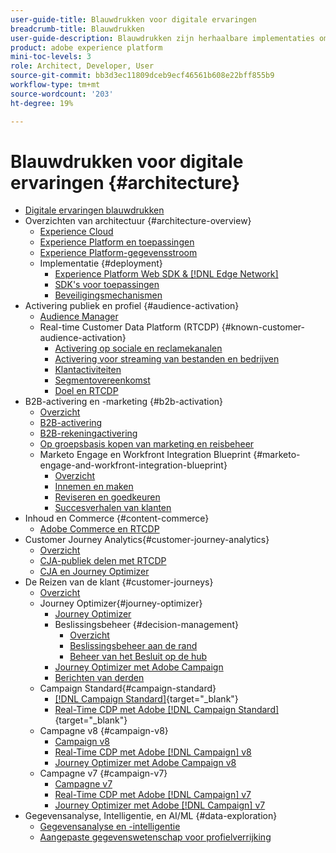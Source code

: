```yaml
---
user-guide-title: Blauwdrukken voor digitale ervaringen
breadcrumb-title: Blauwdrukken
user-guide-description: Blauwdrukken zijn herhaalbare implementaties om vastgestelde bedrijfsproblemen aan te pakken en bevatten architectuurdiagrammen, technische overwegingen en relevante documentatiekoppelingen.
product: adobe experience platform
mini-toc-levels: 3
role: Architect, Developer, User
source-git-commit: bb3d3ec11809dceb9ecf46561b608e22bff855b9
workflow-type: tm+mt
source-wordcount: '203'
ht-degree: 19%

---
```



# Blauwdrukken voor digitale ervaringen {#architecture}

+ [Digitale ervaringen blauwdrukken](/help/blueprints/overview.md)
+ Overzichten van architectuur {#architecture-overview}
   + [Experience Cloud](/help/blueprints/experience-platform/experience-cloud.md)
   + [Experience Platform en toepassingen](/help/blueprints/experience-platform/platform-applications.md)
   + [Experience Platform-gegevensstroom](/help/blueprints/experience-platform/platform-data-flow.md)
   + Implementatie {#deployment}
      + [Experience Platform Web SDK &amp; [!DNL Edge Network]](/help/blueprints/experience-platform/deployment/websdk.md)
      + [SDK&#39;s voor toepassingen](/help/blueprints/experience-platform/deployment/appsdk.md)
      + [Beveiligingsmechanismen](/help/blueprints/experience-platform/deployment/guardrails.md)
+ Activering publiek en profiel {#audience-activation}
   + [Audience Manager](/help/blueprints/audience-activation/audience-manager.md)
   + Real-time Customer Data Platform (RTCDP) {#known-customer-audience-activation}
      + [Activering op sociale en reclamekanalen](/help/blueprints/audience-activation/advertising-activation.md)
      + [Activering voor streaming van bestanden en bedrijven](/help/blueprints/audience-activation/enterprise-destinations.md)
      + [Klantactiviteiten](/help/blueprints/audience-activation/customer-activity.md)
      + [Segmentovereenkomst](/help/blueprints/audience-activation/segment-match.md)
      + [Doel en RTCDP](/help/blueprints/audience-activation/rtcdp-target.md)
+ B2B-activering en -marketing {#b2b-activation}
   + [Overzicht](/help/blueprints/b2b/overview.md)
   + [B2B-activering](/help/blueprints/b2b/b2bactivation.md)
   + [B2B-rekeningactivering](/help/blueprints/b2b/b2b-account-activation.md)
   + [Op groepsbasis kopen van marketing en reisbeheer](/help/blueprints/b2b/b2b-buying-group-journeys.md)
   + Marketo Engage en Workfront Integration Blueprint {#marketo-engage-and-workfront-integration-blueprint}
      + [Overzicht](/help/blueprints/b2b/marketo-engage-and-workfront-integration-blueprint/overview.md)
      + [Innemen en maken](/help/blueprints/b2b/marketo-engage-and-workfront-integration-blueprint/intake-and-create.md)
      + [Reviseren en goedkeuren](/help/blueprints/b2b/marketo-engage-and-workfront-integration-blueprint/review-and-approve-blueprint.md)
      + [Succesverhalen van klanten](/help/blueprints/b2b/marketo-engage-and-workfront-integration-blueprint/customer-success-stories.md)
+ Inhoud en Commerce {#content-commerce}
   + [Adobe Commerce en RTCDP](/help/blueprints/content-commerce/commerce/commerce-rtcdp.md)
+ Customer Journey Analytics{#customer-journey-analytics}
   + [Overzicht](/help/blueprints/customer-journey-analytics/overview.md)
   + [CJA-publiek delen met RTCDP](/help/blueprints/customer-journey-analytics/cja-rtcdp.md)
   + [CJA en Journey Optimizer](/help/blueprints/customer-journey-analytics/cja-ajo.md)
+ De Reizen van de klant {#customer-journeys}
   + [Overzicht](/help/blueprints/customer-journeys/overview.md)
   + Journey Optimizer{#journey-optimizer}
      + [Journey Optimizer](/help/blueprints/customer-journeys/journey-optimizer.md)
      + Beslissingsbeheer {#decision-management}
         + [Overzicht](/help/blueprints/customer-journeys/decision_management/decision-management-overview.md)
         + [Beslissingsbeheer aan de rand](/help/blueprints/customer-journeys/decision_management/decision-management-edge.md)
         + [ Beheer van het Besluit op de hub ](/help/blueprints/customer-journeys/decision_management/decision-management-hub.md)
      + [Journey Optimizer met Adobe Campaign](/help/blueprints/customer-journeys/ajo-and-campaign.md)
      + [Berichten van derden](/help/blueprints/customer-journeys/3rd-party-messaging.md)
   + Campaign Standard{#campaign-standard}
      + [[!DNL Campaign Standard]](https://experienceleague.adobe.com/docs/campaign-standard.html?lang=nl-NL){target="_blank"}
      + [ Real-Time CDP met Adobe  [!DNL Campaign Standard]](https://experienceleague.adobe.com/docs/campaign-standard/using/integrating-with-adobe-cloud/adobe-experience-platform/aep-sources-destinations/get-started-sources-destinations.html?lang=nl-NL){target="_blank"}
   + Campagne v8 {#campaign-v8}
      + [Campaign v8](/help/blueprints/customer-journeys/campaign-v8.md)
      + [Real-Time CDP met Adobe  [!DNL Campaign]  v8](/help/blueprints/customer-journeys/rtcdp-and-campaign-v8.md)
      + [Journey Optimizer met Adobe Campaign v8](/help/blueprints/customer-journeys/ajo-and-campaign-v8.md)
   + Campagne v7 {#campaign-v7}
      + [Campagne v7](/help/blueprints/customer-journeys/campaign-v7.md)
      + [Real-Time CDP met Adobe  [!DNL Campaign]  v7](/help/blueprints/customer-journeys/rtcdp-and-campaign.md)
      + [Journey Optimizer met Adobe  [!DNL Campaign]  v7](/help/blueprints/customer-journeys/ajo-and-campaign-v7.md)
+ Gegevensanalyse, Intelligentie, en AI/ML {#data-exploration}
   + [Gegevensanalyse en -intelligentie](/help/blueprints/data-insights/analysis.md)
   + [Aangepaste gegevenswetenschap voor profielverrijking](/help/blueprints/data-insights/data-science.md)
